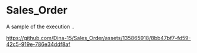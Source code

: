 # Sales_Order

A sample of the execution ..

https://github.com/Dina-15/Sales_Order/assets/135865918/8bb47bf7-fd59-42c5-919e-786e34ddf8af
